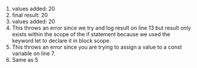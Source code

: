 1) values added: 20
2) final result: 20
3) values added: 20
4) This throws an error since we try and log result on line 13 but result only exists within the scope of the if statement because we used the keyword let to declare it in block scope.
5) This throws an error since you are trying to assign a value to a const variable on line 7.
6) Same as 5